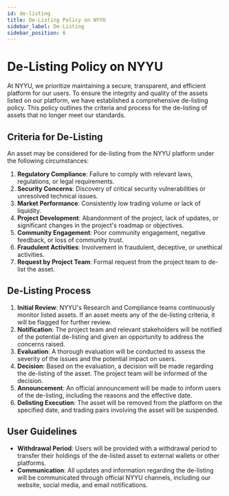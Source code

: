 ```yaml
---
id: de-listing
title: De-Listing Policy on NYYU
sidebar_label: De-Listing
sidebar_position: 6
---
```


# De-Listing Policy on NYYU

At NYYU, we prioritize maintaining a secure, transparent, and efficient platform for our users. To ensure the integrity and quality of the assets listed on our platform, we have established a comprehensive de-listing policy. This policy outlines the criteria and process for the de-listing of assets that no longer meet our standards.

## Criteria for De-Listing

An asset may be considered for de-listing from the NYYU platform under the following circumstances:

1. **Regulatory Compliance**: Failure to comply with relevant laws, regulations, or legal requirements.
2. **Security Concerns**: Discovery of critical security vulnerabilities or unresolved technical issues.
3. **Market Performance**: Consistently low trading volume or lack of liquidity.
4. **Project Development**: Abandonment of the project, lack of updates, or significant changes in the project's roadmap or objectives.
5. **Community Engagement**: Poor community engagement, negative feedback, or loss of community trust.
6. **Fraudulent Activities**: Involvement in fraudulent, deceptive, or unethical activities.
7. **Request by Project Team**: Formal request from the project team to de-list the asset.

## De-Listing Process

1. **Initial Review**: NYYU's Research and Compliance teams continuously monitor listed assets. If an asset meets any of the de-listing criteria, it will be flagged for further review.
2. **Notification**: The project team and relevant stakeholders will be notified of the potential de-listing and given an opportunity to address the concerns raised.
3. **Evaluation**: A thorough evaluation will be conducted to assess the severity of the issues and the potential impact on users.
4. **Decision**: Based on the evaluation, a decision will be made regarding the de-listing of the asset. The project team will be informed of the decision.
5. **Announcement**: An official announcement will be made to inform users of the de-listing, including the reasons and the effective date.
6. **Delisting Execution**: The asset will be removed from the platform on the specified date, and trading pairs involving the asset will be suspended.

## User Guidelines

- **Withdrawal Period**: Users will be provided with a withdrawal period to transfer their holdings of the de-listed asset to external wallets or other platforms.
- **Communication**: All updates and information regarding the de-listing will be communicated through official NYYU channels, including our website, social media, and email notifications.